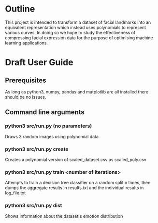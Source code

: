 # Outline
This project is intended to transform a dataset of facial landmarks into an equivalent representation which instead uses polynomials to represent various curves. In doing so we hope to study the effectiveness of compressing facial expression data for the purpose of optimising machine learning applications.

# Draft User Guide
## Prerequisites
As long as python3, numpy, pandas and matplotlib are all installed there should be no issues.

## Command line arguments
### python3 src/run.py (no parameters)
Draws 3 random images using polynomial data

### python3 src/run.py create
Creates a polynomial version of scaled_dataset.csv as scaled_poly.csv

### python3 src/run.py train \<number of iterations\>
Attempts to train a decision tree classifier on a random split n times, then dumps the aggregate results in results.txt and the individual results in log_file.txt
  
### python3 src/run.py dist
Shows information about the dataset's emotion distribution

